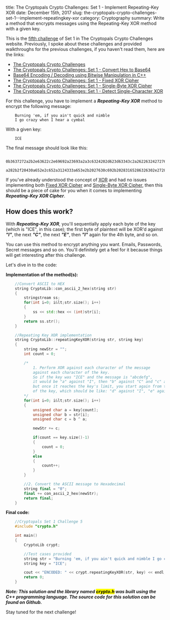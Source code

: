 title: The Cryptopals Crypto Challenges: Set 1 - Implement Repeating-Key XOR
date: December 15th, 2017
slug: the-cryptopals-crypto-challenges-set-1--implement-repeatingkey-xor
category: Cryptography
summary: Write a method that encrypts messages using the Repeating-Key XOR method with a given key.

This is the [fifth challenge](http://cryptopals.com/sets/1/challenges/5)
of Set 1 in The Cryptopals Crypto Challenges website. Previously, I
spoke about these challenges and provided walkthroughs for the previous
challenges, if you haven't read them, here are the links:

+ [The Cryptopals Crypto
    Challenges](/posts/the-cryptopals-crypto-challenges)
+ [The Cryptopals Crypto Challenges: Set 1 - Convert Hex to
    Base64](/posts/the-cryptopals-crypto-challenges-set-1--convert-hex-to-base64)
+ [Base64 Encoding / Decoding using Bitwise Manipulation in
    C++](/posts/base64-encoding--decoding-using-bitwise-manipulation-in-c)
+ [The Cryptopals Crypto Challenges: Set 1 - Fixed XOR
    Cipher](/posts/the-cryptopals-crypto-challenges-set-1--fixed-xor)
+ [The Cryptopals Crypto Challenges: Set 1 - Single-Byte XOR
    Cipher](/posts/the-cryptopals-crypto-challenges-set-1--singlebyte-xor-cipher)
+ [The Cryptopals Crypto Challenges: Set 1 - Detect Single-Character
    XOR](/posts/the-cryptopals-crypto-challenges-set-1--detect-singlecharacter-xor)

For this challenge, you have to implement a ***Repeating-Key XOR*** method
to encrypt the following message:

```plaintext
    Burning 'em, if you ain't quick and nimble
    I go crazy when I hear a cymbal
```

With a given key:

```plaintext
    ICE
```

The final message should look like this:

```plaintext
    0b3637272a2b2e63622c2e69692a23693a2a3c6324202d623d63343c2a26226324272765272
    a282b2f20430a652e2c652a3124333a653e2b2027630c692b20283165286326302e27282f
```

If you've already understood the concept of
[XOR](/posts/base64-encoding-decoding-using-bitwise-manipulation-in-c)
and had no issues implementing both [Fixed XOR
Cipher](/posts/the-cryptopals-crypto-challenges-set-1--fixed-xor) and
[Single-Byte XOR
Cipher](/posts/the-cryptopals-crypto-challenges-set-1--singlebyte-xor-cipher),
then this should be a piece of cake for you when it comes to
implementing ***Repeating-Key XOR Cipher***.

## How does this work?

With ***Repeating-Key XOR***, you'll sequentially apply each byte of the
key (which is "ICE", in this case); the first byte of plaintext will be
XOR'd against ***"I"***, the next ***"C"***, the next ***"E"***, then ***"I"***
again for the 4th byte, and so on.

You can use this method to encrypt anything you want. Emails, Passwords,
Secret messages and so on. You'll definitely get a feel for it because
things will get interesting after this challenge.

Let's dive in to the code:

**Implementation of the method(s):**

```cpp
    //Convert ASCII to HEX
    string CryptoLib::con_ascii_2_hex(string str)
    {
        stringstream ss;
        for(int i=0; i&lt;str.size(); i++)
        {
            ss << std::hex << (int)str[i];
        }
        return ss.str();
    }

    //Repeating Key XOR implementation
    string CryptoLib::repeatingKeyXOR(string str, string key)
    {
        string newStr = "";
        int count = 0;

        /*
            1. Perform XOR against each character of the message 
            against each character of the key. 
            So if the key was "ICE" and the message is "abcdefg",
            it would be "a" against "I", then "b" against "C" and "c" against "E"
            but once it reaches the key's limit, you start again from the beginning
            of the key, which should be like: "d" against "I", "e" against "C" and so on.
        */
        for(int i=0; i&lt;str.size(); i++)
        {
            unsigned char a = key[count];
            unsigned char b = str[i];
            unsigned char c = b ^ a;

            newStr += c;

            if(count == key.size()-1)
            {
                count = 0;
            }
            else
            {
                count++;
            }
        }

        //2. Convert the ASCII message to Hexadecimal
        string final = "0";
        final += con_ascii_2_hex(newStr);
        return final;
    }
```

**Final code:**

```cpp
    //Cryptopals Set 1 Challenge 5
    #include "crypto.h"

    int main()
    {
        CryptoLib crypt;

        //Test cases provided
        string str = "Burning 'em, if you ain't quick and nimble I go crazy when I hear a cymbal";
        string key = "ICE";

        cout << "ENCODED: " << crypt.repeatingKeyXOR(str, key) << endl;
        return 0;
    }
```

***Note: This solution and the library named <mark>crypto.h</mark> was
built using the C++ programming language. The source code for this
solution can be found on Github.***

Stay tuned for the next challenge!